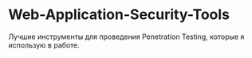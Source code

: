 # Web-Application-Security-Tools 

Лучшие инструменты для проведения Penetration Testing, которые я использую в работе. 
